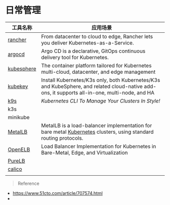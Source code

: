 # 日常管理

| 工具名称                                                     | 应用场景                                                     |
| ------------------------------------------------------------ | ------------------------------------------------------------ |
| [rancher](https://rancher.com/)                              | From datacenter to cloud to edge, Rancher lets you deliver Kubernetes-as-a-Service. |
| [argocd](https://argoproj.github.io/cd/)                     | Argo CD is a declarative, GitOps continuous delivery tool for Kubernetes. |
| [kubesphere](https://github.com/kubesphere/kubesphere)       | The container platform tailored for Kubernetes multi-cloud, datacenter, and edge management |
| [kubekey](https://github.com/kubesphere/kubekey)             | Install Kubernetes/K3s only, both Kubernetes/K3s and KubeSphere, and related cloud-native add-ons, it supports all-in-one, multi-node, and HA |
| [k9s](https://github.com/derailed/k9s)                       | *Kubernetes CLI To Manage Your Clusters In Style!*           |
| k3s                                                          |                                                              |
| minikube                                                     |                                                              |
| [MetalLB](https://metallb.universe.tf/)                      | MetalLB is a load-balancer implementation for bare metal [Kubernetes](https://kubernetes.io/) clusters, using standard routing protocols. |
| [OpenELB](https://github.com/openelb/openelb)                | Load Balancer Implementation for Kubernetes in Bare-Metal, Edge, and Virtualization |
| [PureLB](https://purelb.gitlab.io/docs/)                     |                                                              |
| [calico](https://projectcalico.docs.tigera.io/getting-started/kubernetes/) |                                                              |
|                                                              |                                                              |



> Reference

- https://www.51cto.com/article/707574.html
- 